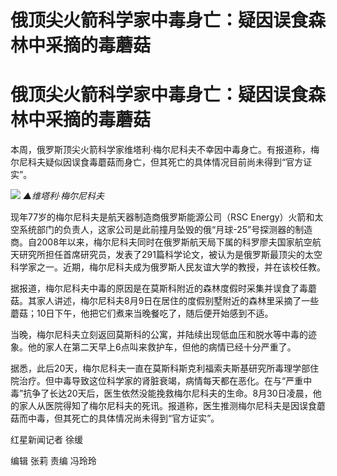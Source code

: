# 俄顶尖火箭科学家中毒身亡：疑因误食森林中采摘的毒蘑菇

# 俄顶尖火箭科学家中毒身亡：疑因误食森林中采摘的毒蘑菇

本周，俄罗斯顶尖火箭科学家维塔利·梅尔尼科夫不幸因中毒身亡。有报道称，梅尔尼科夫疑似因误食毒蘑菇而身亡，但其死亡的具体情况目前尚未得到“官方证实”。

![](https://inews.gtimg.com/om_bt/OhedznZHkPYmnzhHiooTpX2bhWM5cO5TxDXO4Q7m_qqP4AA/1000)
_▲维塔利·梅尔尼科夫_

现年77岁的梅尔尼科夫是航天器制造商俄罗斯能源公司（RSC
Energy）火箭和太空系统部门的负责人，这家公司是此前撞月坠毁的俄“月球-25”号探测器的制造商。自2008年以来，梅尔尼科夫同时在俄罗斯航天局下属的科罗廖夫国家航空航天研究所担任首席研究员，发表了291篇科学论文，被认为是俄罗斯最顶尖的太空科学家之一。近期，梅尔尼科夫成为俄罗斯人民友谊大学的教授，并在该校任教。

据报道，梅尔尼科夫中毒的原因是在莫斯科附近的森林度假时采集并误食了毒蘑菇。其家人讲述，梅尔尼科夫8月9日在居住的度假别墅附近的森林里采摘了一些蘑菇；10日下午，他把它们煮来当晚餐吃了，随后便开始感到不适。

当晚，梅尔尼科夫立刻返回莫斯科的公寓，并陆续出现低血压和脱水等中毒的迹象。他的家人在第二天早上6点叫来救护车，但他的病情已经十分严重了。

据悉，此后20天，梅尔尼科夫一直在莫斯科斯克利福索夫斯基研究所毒理学部住院治疗。但中毒导致这位科学家的肾脏衰竭，病情每天都在恶化。在与“严重中毒”抗争了长达20天后，医生依然没能挽救梅尔尼科夫的生命。8月30日凌晨，他的家人从医院得知了梅尔尼科夫的死讯。报道称，医生推测梅尔尼科夫是因误食蘑菇而中毒，但其死亡的具体情况尚未得到“官方证实”。

红星新闻记者 徐缓

编辑 张莉 责编 冯玲玲

